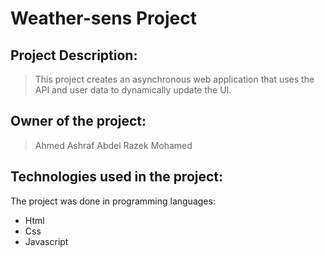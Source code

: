 # Weather-sens Project

## Project Description:

> This project creates an asynchronous web application that uses the API and user data to dynamically update the UI.

## Owner of the project:

> Ahmed Ashraf Abdel Razek Mohamed

## Technologies used in the project:

The project was done in programming languages:
- Html
- Css
- Javascript
